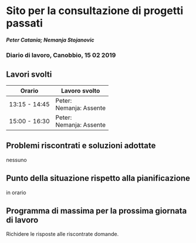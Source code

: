# Sito per la consultazione di progetti passati  
##### Peter Catania; Nemanja Stojanovic
### Diario di lavoro, Canobbio, 15 02 2019

## Lavori svolti


|Orario        |Lavoro svolto                 |
|--------------|------------------------------|
| 13:15 - 14:45 | Peter: <br>Nemanja: Assente |
| 15:00 - 16:30 | Peter: <br>Nemanja: Assente |


##  Problemi riscontrati e soluzioni adottate
nessuno

##  Punto della situazione rispetto alla pianificazione
in orario

## Programma di massima per la prossima giornata di lavoro
Richidere le risposte alle riscontrate domande.
